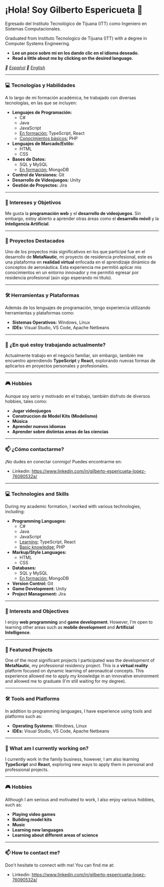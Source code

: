 
  <h1>¡Hola! Soy Gilberto Espericueta 👋</h1>
  <p>Egresado del Instituto Tecnológico de Tijuana (ITT) como Ingeniero en Sistemas Computacionales.</p>
  <p>Graduated from Instituto Tecnologico de Tijuana (ITT) with a degree in Computer Systems Engineering.</p>

* **Lee un poco sobre mi en los dando clic en el idioma deseado.**
* **Read a little about me by clicking on the desired language.**
  
*📓 [Español](#inicio)*
*📓 [English](#start)*


---

### <a id="inicio" /> 💻 Tecnologías y Habilidades

A lo largo de mi formación académica, he trabajado con diversas tecnologías, en las que se incluyen:

* **Lenguajes de Programación:**
    * C#
    * Java
    * JavaScript
    * <ins>En formación:</ins> TypeScript, React
    * <ins>Conocimientos básicos:</ins> PHP
* **Lenguajes de Marcado/Estilo:**
    * HTML
    * CSS
* **Bases de Datos:**  
    * SQL y MySQL
    * <ins>En formación:</ins> MongoDB
* **Control de Versiones:** Git
* **Desarrollo de Videojuegos:** Unity
* **Gestión de Proyectos:** Jira

---

### 🌱 Intereses y Objetivos

Me gusta la **programación web** y el **desarrollo de videojuegos**. Sin embargo, estoy abierto a aprender otras áreas como el **desarrollo móvil** y la **Inteligencia Artificial**.

---

### 🚀 Proyectos Destacados

Uno de los proyectos más significativos en los que participé fue en el desarrollo de **MetaNautic**, mi proyecto de residencia profesional, este es una plataforma en **realidad virtual** enfocada en el aprendizaje dinámico de conceptos de aeronáutica. Esta experiencia me permitió aplicar mis conocimientos en un entorno innovador y me permitió egresar por residencia profesional (aún sigo esperando mi título).

---

### 🛠️ Herramientas y Plataformas

Además de los lenguajes de programación, tengo experiencia utilizando herramientas y plataformas como:

* **Sistemas Operativos:** Windows, Linux
* **IDEs:** Visual Studio, VS Code, Apache Netbeans

---

### 💼 ¿En qué estoy trabajando actualmente?

Actualmente trabajo en el negocio familiar, sin embargo, también me encuentro aprendiendo **TypeScript** y **React**, explorando nuevas formas de aplicarlos en proyectos personales y profesionales.

---

### 🎮 Hobbies

Aunque soy serio y motivado en el trabajo, también disfruto de diversos hobbies, tales como:
* **Jugar videojuegos**
* **Construccion de Model Kits (Modelismo)**
* **Música**
* **Aprender nuevos idiomas**
* **Aprender sobre distintas areas de las ciencias**

---

### 📫 ¿Cómo contactarme?

¡No dudes en conectar conmigo! Puedes encontrarme en:

* Linkedin: https://www.linkedin.com/in/gilberto-espericueta-lopez-76090532a/
  
---

### <a id="start" /> 💻 Technologies and Skills

During my academic formation, I worked with various technologies, including:

* **Programming Languages:**
    * C#
    * Java
    * JavaScript
    * <ins>Learning:</ins> TypeScript, React
    * <ins>Basic knowledge:</ins> PHP
* **Markup/Style Languages:**
    * HTML
    * CSS
* **Databases:**  
    * SQL y MySQL
    * <ins>En formación:</ins> MongoDB
* **Version Control:** Git
* **Game Development:** Unity
* **Project Management:** Jira

---

### 🌱 Interests and Objectives

I enjoy **web programming** and **game development**. However, I'm open to learning other areas such as **mobile development** and **Artificial Intelligence**.

---

### 🚀 Featured Projects

One of the most significant projects I participated was the development of **MetaNautic**, my professional residency project. This is a **virtual reality** platform focused on dynamic learning of aeronautical concepts. This experience allowed me to apply my knowledge in an innovative environment and allowed me to graduate (I'm still waiting for my degree).

---

### 🛠️ Tools and Platforms

In addition to programming languages, I have experience using tools and platforms such as:

* **Operating Systems:** Windows, Linux
* **IDEs:** Visual Studio, VS Code, Apache Netbeans
  
---

### 💼 What am I currently working on?

I currently work in the family business, however, I am also learning **TypeScript** and **React**, exploring new ways to apply them in personal and professional projects.

---

### 🎮 Hobbies

Although I am serious and motivated to work, I also enjoy various hobbies, such as:
* **Playing video games**
* **Building model kits**
* **Music**
* **Learning new languages**
* **Learning about different areas of science**

---

### 📫 How to contact me?

Don't hesitate to connect with me! You can find me at:

* Linkedin: https://www.linkedin.com/in/gilberto-espericueta-lopez-76090532a/


